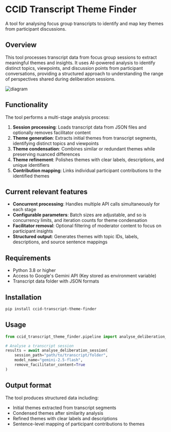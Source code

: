 # CCID Transcript Theme Finder

A tool for analysing focus group transcripts to identify and map key themes from participant discussions.

## Overview

This tool processes transcript data from focus group sessions to extract meaningful themes and insights. It uses AI-powered analysis to identify distinct topics, viewpoints, and discussion points from participant conversations, providing a structured approach to understanding the range of perspectives shared during deliberation sessions.

![diagram](https://igl-public.s3.eu-west-2.amazonaws.com/misc/basic_pipeline.svg)

## Functionality

The tool performs a multi-stage analysis process:

1. **Session processing**: Loads transcript data from JSON files and optionally removes facilitator content
2. **Theme generation**: Extracts initial themes from transcript segments, identifying distinct topics and viewpoints
3. **Theme condensation**: Combines similar or redundant themes while preserving nuanced differences
4. **Theme refinement**: Polishes themes with clear labels, descriptions, and unique identifiers
5. **Contribution mapping**: Links individual participant contributions to the identified themes

## Current relevant features

- **Concurrent processing**: Handles multiple API calls simultaneously for each stage
- **Configurable parameters**: Batch sizes are adjustable, and so is concurrency limits, and iteration counts for theme condensation
- **Facilitator removal**: Optional filtering of moderator content to focus on participant insights
- **Structured output**: Generates themes with topic IDs, labels, descriptions, and source sentence mappings

## Requirements

- Python 3.8 or higher
- Access to Google's Gemini API (Key stored as environment variable)
- Transcript data folder with JSON formats

## Installation

```bash
pip install ccid-transcript-theme-finder
```

## Usage

```python
from ccid_transcript_theme_finder.pipeline import analyse_deliberation_session

# Analyse a transcript session
results = await analyse_deliberation_session(
    session_path="path/to/transcript/folder",
    model_name="gemini-2.5-flash",
    remove_facilitator_content=True
)
```

## Output format

The tool produces structured data including:
- Initial themes extracted from transcript segments
- Condensed themes after similarity analysis
- Refined themes with clear labels and descriptions
- Sentence-level mapping of participant contributions to themes
